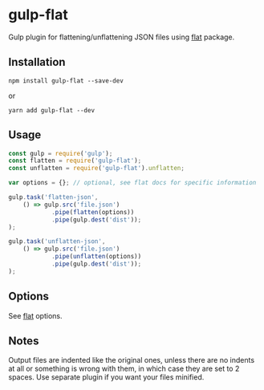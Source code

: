 # gulp-flat
Gulp plugin for flattening/unflattening JSON files using
[flat](https://www.npmjs.com/package/flat) package.

## Installation

```
npm install gulp-flat --save-dev
```

or

```
yarn add gulp-flat --dev
```

## Usage
```js
const gulp = require('gulp');
const flatten = require('gulp-flat');
const unflatten = require('gulp-flat').unflatten;

var options = {}; // optional, see flat docs for specific information

gulp.task('flatten-json',
    () => gulp.src('file.json')
            .pipe(flatten(options))
            .pipe(gulp.dest('dist'));
);

gulp.task('unflatten-json',
    () => gulp.src('file.json')
            .pipe(unflatten(options))
            .pipe(gulp.dest('dist'));
);
```

## Options
See [flat](https://www.npmjs.com/package/flat#options) options.

## Notes
Output files are indented like the original ones, unless there are no
indents at all or something is wrong with them, in which case they are
set to 2 spaces. Use separate plugin if you want your files minified.